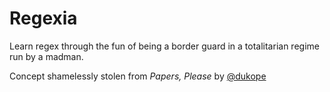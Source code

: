 # Regexia

Learn regex through the fun of being a border guard in a totalitarian regime run by a madman.

Concept shamelessly stolen from _Papers, Please_ by [@dukope](https://github.com/dukope)
